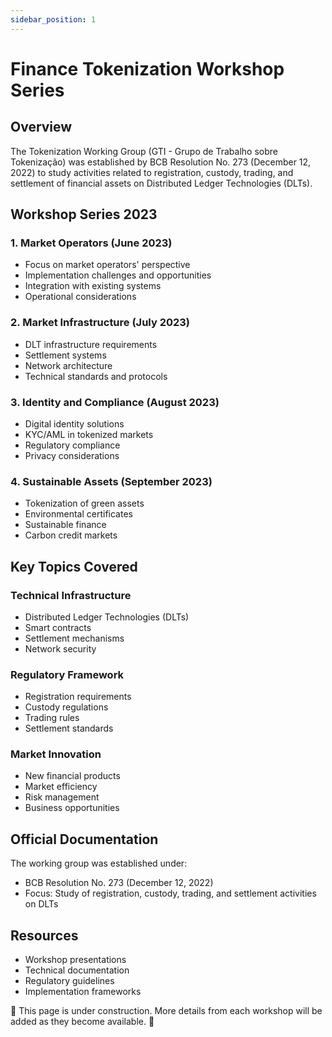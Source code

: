 ```yaml
---
sidebar_position: 1
---
```


# Finance Tokenization Workshop Series

## Overview

The Tokenization Working Group (GTI - Grupo de Trabalho sobre Tokenização) was established by BCB Resolution No. 273 (December 12, 2022) to study activities related to registration, custody, trading, and settlement of financial assets on Distributed Ledger Technologies (DLTs).

## Workshop Series 2023

### 1. Market Operators (June 2023)
- Focus on market operators' perspective
- Implementation challenges and opportunities
- Integration with existing systems
- Operational considerations

### 2. Market Infrastructure (July 2023)
- DLT infrastructure requirements
- Settlement systems
- Network architecture
- Technical standards and protocols

### 3. Identity and Compliance (August 2023)
- Digital identity solutions
- KYC/AML in tokenized markets
- Regulatory compliance
- Privacy considerations

### 4. Sustainable Assets (September 2023)
- Tokenization of green assets
- Environmental certificates
- Sustainable finance
- Carbon credit markets

## Key Topics Covered

### Technical Infrastructure
- Distributed Ledger Technologies (DLTs)
- Smart contracts
- Settlement mechanisms
- Network security

### Regulatory Framework
- Registration requirements
- Custody regulations
- Trading rules
- Settlement standards

### Market Innovation
- New financial products
- Market efficiency
- Risk management
- Business opportunities

## Official Documentation

The working group was established under:
- BCB Resolution No. 273 (December 12, 2022)
- Focus: Study of registration, custody, trading, and settlement activities on DLTs

## Resources

- Workshop presentations
- Technical documentation
- Regulatory guidelines
- Implementation frameworks

🚧 This page is under construction. More details from each workshop will be added as they become available. 🚧 